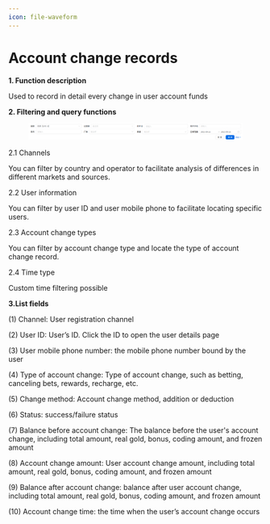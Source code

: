 ```yaml
---
icon: file-waveform
---
```


# Account change records

**1. Function description**

Used to record in detail every change in user account funds

**2. Filtering and query functions**

<figure><img src="../.gitbook/assets/image (154).png" alt=""><figcaption></figcaption></figure>

2.1 Channels

You can filter by country and operator to facilitate analysis of differences in different markets and sources.

2.2 User information

You can filter by user ID and user mobile phone to facilitate locating specific users.

2.3 Account change types

You can filter by account change type and locate the type of account change record.

2.4 Time type

Custom time filtering possible

**3.List fields**

(1) Channel: User registration channel

(2) User ID: User’s ID. Click the ID to open the user details page

(3) User mobile phone number: the mobile phone number bound by the user

(4) Type of account change: Type of account change, such as betting, canceling bets, rewards, recharge, etc.

(5) Change method: Account change method, addition or deduction

(6) Status: success/failure status

(7) Balance before account change: The balance before the user's account change, including total amount, real gold, bonus, coding amount, and frozen amount

(8) Account change amount: User account change amount, including total amount, real gold, bonus, coding amount, and frozen amount

(9) Balance after account change: balance after user account change, including total amount, real gold, bonus, coding amount, and frozen amount

(10) Account change time: the time when the user’s account change occurs
